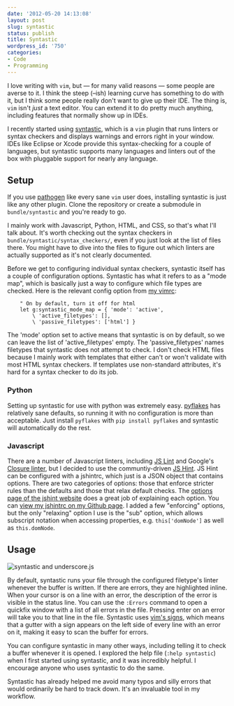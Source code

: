 ```yaml
---
date: '2012-05-20 14:13:08'
layout: post
slug: syntastic
status: publish
title: Syntastic
wordpress_id: '750'
categories:
- Code
- Programming
---
```


I love writing with `vim`, but — for many valid reasons — some people are averse to it. I think the steep (–ish) learning curve has something to do with it, but I think some people really don't want to give up their IDE. The thing is, `vim` isn't *just* a text editor. You can extend it to do pretty much anything, including features that normally show up in IDEs.

I recently started using [syntastic][], which is a `vim` plugin that runs linters or syntax checkers and displays warnings and errors right in your window. IDEs like Eclipse or Xcode provide this syntax-checking for a couple of languages, but syntastic supports many languages and linters out of the box with pluggable support for nearly any language. 

[syntastic]: https://github.com/scrooloose/syntastic

## Setup

If you use [pathogen][] like every sane `vim` user does, installing syntastic is just like any other plugin. Clone the repository or create a submodule in `bundle/syntastic` and you're ready to go.

[pathogen]: https://github.com/tpope/vim-pathogen

I mainly work with Javascript, Python, HTML, and CSS, so that's what I'll talk about. It's worth checking out the syntax checkers in `bundle/syntastic/syntax_checkers/`, even if you just look at the list of files there. You might have to dive into the files to figure out which linters are actually supported as it's not clearly documented.

Before we get to configuring individual syntax checkers, syntastic itself has a couple of configuration options. Syntastic has what it refers to as a "mode map", which is basically just a way to configure which file types are checked. Here is the relevant config option from [my vimrc][vimrc]:

[vimrc]: https://github.com/tupton/vim-support/blob/master/vimrc#L302

``` vim
	" On by default, turn it off for html
	let g:syntastic_mode_map = { 'mode': 'active',
		\ 'active_filetypes': [],
		\ 'passive_filetypes': ['html'] }
```

The 'mode' option set to active means that syntastic is on by default, so we can leave the list of 'active_filetypes' empty. The 'passive_filetypes' names filetypes that syntastic does not attempt to check. I don't check HTML files because I mainly work with templates that either can't or won't validate with most HTML syntax checkers. If templates use non-standard attributes, it's hard for a syntax checker to do its job.

### Python

Setting up syntastic for use with python was extremely easy. [pyflakes][] has relatively sane defaults, so running it with no configuration is more than acceptable. Just install `pyflakes` with `pip install pyflakes` and syntastic will automatically do the rest.

[pyflakes]: http://pypi.python.org/pypi/pyflakes

### Javascript

There are a number of Javascript linters, including [JS Lint][jslint] and Google's [Closure linter][clinter], but I decided to use the communtiy-driven [JS Hint][jshint].  JS Hint can be configured with a jshintrc, which just is a JSON object that contains options. There are two categories of options: those that enforce stricter rules than the defaults and those that relax default checks. The [options page of the jshint website][jshint-options] does a great job of explaining each option. You can [view my jshintrc on my Github page][jshintrc]. I added a few "enforcing" options, but the only "relaxing" option I use is the "sub" option, which allows subscript notation when accessing properties, e.g. `this['domNode']` as well as `this.domNode`.

[jslint]: http://www.jslint.com/
[clinter]: https://developers.google.com/closure/utilities/
[jshint]: http://www.jshint.com/
[jshint-options]: http://www.jshint.com/options/
[jshintrc]: https://github.com/tupton/dotfiles/blob/master/jshintrc

## Usage

![syntastic and underscore.js](http://farm8.staticflickr.com/7085/7235544916_6f48ae8f45_o_d.png)

By default, syntastic runs your file through the configured filetype's linter whenever the buffer is written. If there are errors, they are highlighted inline. When your cursor is on a line with an error, the description of the error is visible in the status line. You can use the `:Errors` command to open a quickfix window with a list of all errors in the file. Pressing enter on an error will take you to that line in the file. Syntastic uses [vim's signs][vim-signs], which means that a gutter with a sign appears on the left side of every line with an error on it, making it easy to scan the buffer for errors.

[vim-signs]: http://vimdoc.sourceforge.net/htmldoc/sign.html

You can configure syntastic in many other ways, including telling it to check a buffer whenever it is opened. I explored the help file (`:help syntastic`) when I first started using syntastic, and it was incredibly helpful. I encourage anyone who uses syntastic to do the same.

Syntastic has already helped me avoid many typos and silly errors that would ordinarily be hard to track down. It's an invaluable tool in my workflow.
